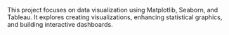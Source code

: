 This project focuses on data visualization using Matplotlib, Seaborn, and Tableau.
It explores creating visualizations, enhancing statistical graphics, and building interactive dashboards.

